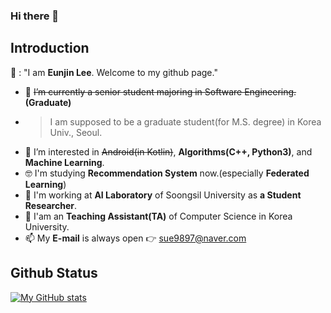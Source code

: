### Hi there 👋

## Introduction 
👩 : "I am **Eunjin Lee**. Welcome to my github page."

- 🔭 ~~I’m currently a senior student majoring in Software Engineering.~~ **(Graduate)**
- > I am supposed to be a graduate student(for M.S. degree) in Korea Univ., Seoul.
- 🌱 I’m interested in ~~Android(in Kotlin)~~, **Algorithms(C++, Python3)**, and **Machine Learning**.
- 🤓 I'm studying **Recommendation System** now.(especially **Federated Learning**)
- 💼 I'm working at **AI Laboratory** of Soongsil University as **a Student Researcher**.
- 💼 I'am an **Teaching Assistant(TA)** of Computer Science in Korea University.
- 📫 My **E-mail** is always open 👉 sue9897@naver.com

## Github Status
[![My GitHub stats](https://github-readme-stats.vercel.app/api?username=witheunjin)](https://github.com/anuraghazra/github-readme-stats)
